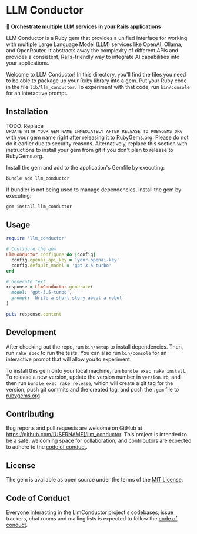 # LLM Conductor

🎼 **Orchestrate multiple LLM services in your Rails applications**

LLM Conductor is a Ruby gem that provides a unified interface for working with multiple Large Language Model (LLM) services like OpenAI, Ollama, and OpenRouter. It abstracts away the complexity of different APIs and provides a consistent, Rails-friendly way to integrate AI capabilities into your applications.

Welcome to LLM Conductor! In this directory, you'll find the files you need to be able to package up your Ruby library into a gem. Put your Ruby code in the file `lib/llm_conductor`. To experiment with that code, run `bin/console` for an interactive prompt.

## Installation

TODO: Replace `UPDATE_WITH_YOUR_GEM_NAME_IMMEDIATELY_AFTER_RELEASE_TO_RUBYGEMS_ORG` with your gem name right after releasing it to RubyGems.org. Please do not do it earlier due to security reasons. Alternatively, replace this section with instructions to install your gem from git if you don't plan to release to RubyGems.org.

Install the gem and add to the application's Gemfile by executing:

```bash
bundle add llm_conductor
```

If bundler is not being used to manage dependencies, install the gem by executing:

```bash
gem install llm_conductor
```

## Usage

```ruby
require 'llm_conductor'

# Configure the gem
LlmConductor.configure do |config|
  config.openai_api_key = 'your-openai-key'
  config.default_model = 'gpt-3.5-turbo'
end

# Generate text
response = LlmConductor.generate(
  model: 'gpt-3.5-turbo',
  prompt: 'Write a short story about a robot'
)

puts response.content
```

## Development

After checking out the repo, run `bin/setup` to install dependencies. Then, run `rake spec` to run the tests. You can also run `bin/console` for an interactive prompt that will allow you to experiment.

To install this gem onto your local machine, run `bundle exec rake install`. To release a new version, update the version number in `version.rb`, and then run `bundle exec rake release`, which will create a git tag for the version, push git commits and the created tag, and push the `.gem` file to [rubygems.org](https://rubygems.org).

## Contributing

Bug reports and pull requests are welcome on GitHub at https://github.com/[USERNAME]/llm_conductor. This project is intended to be a safe, welcoming space for collaboration, and contributors are expected to adhere to the [code of conduct](https://github.com/[USERNAME]/llm_conductor/blob/main/CODE_OF_CONDUCT.md).

## License

The gem is available as open source under the terms of the [MIT License](https://opensource.org/licenses/MIT).

## Code of Conduct

Everyone interacting in the LlmConductor project's codebases, issue trackers, chat rooms and mailing lists is expected to follow the [code of conduct](https://github.com/[USERNAME]/llm_conductor/blob/main/CODE_OF_CONDUCT.md).
